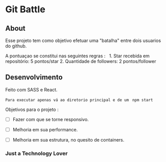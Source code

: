 

# Git Battle

## About
  Esse projeto tem como objetivo efetuar uma "batalha" entre dois usuarios do github.

  A pontuaçao se constitui nas seguintes regras : 
    1. Star recebida em repositório: 5 pontos/star
    2. Quantidade de followers: 2 pontos/follower




## Desenvolvimento

Feito com SASS e React.

`Para executar apenas vá ao diretorio principal e de um ` ```npm start```

Objetivos para o projeto :

- [ ] Fazer com que se torne responsivo.
- [ ] Melhoria em sua performance.
- [ ] Melhoria em sua estrutura, no quesito de containers.


### Just a Technology Lover
